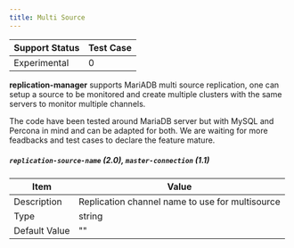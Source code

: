 ```yaml
---
title: Multi Source
---
```

| Support Status  | Test Case |  
| ----------------|-----------|
| Experimental    | 0 |       

**replication-manager** supports MariADB multi source replication, one can setup a source to be monitored and create multiple clusters with the same servers to monitor multiple channels.

The code have been tested around MariaDB server but with MySQL and Percona in mind and can be adapted  for both. We are waiting for more feadbacks and test cases to declare the feature mature.  

##### `replication-source-name` (2.0), `master-connection` (1.1)

| Item | Value |
| ---- | ----- |
| Description | Replication channel name to use for multisource |
| Type | string |
| Default Value | "" |  
